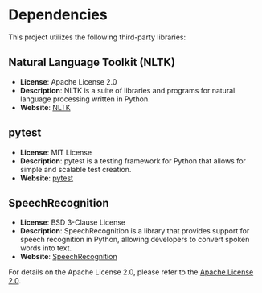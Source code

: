 # Dependencies

This project utilizes the following third-party libraries:

## Natural Language Toolkit (NLTK)

- **License**: Apache License 2.0
- **Description**: NLTK is a suite of libraries and programs for natural language processing written in Python.
- **Website**: [NLTK](https://www.nltk.org/)

## pytest

- **License**: MIT License
- **Description**: pytest is a testing framework for Python that allows for simple and scalable test creation.
- **Website**: [pytest](https://pytest.org/)

## SpeechRecognition

- **License**: BSD 3-Clause License
- **Description**: SpeechRecognition is a library that provides support for speech recognition in Python, allowing developers to convert spoken words into text.
- **Website**: [SpeechRecognition](https://pypi.org/project/SpeechRecognition/)

For details on the Apache License 2.0, please refer to the [Apache License 2.0](https://www.apache.org/licenses/LICENSE-2.0).
